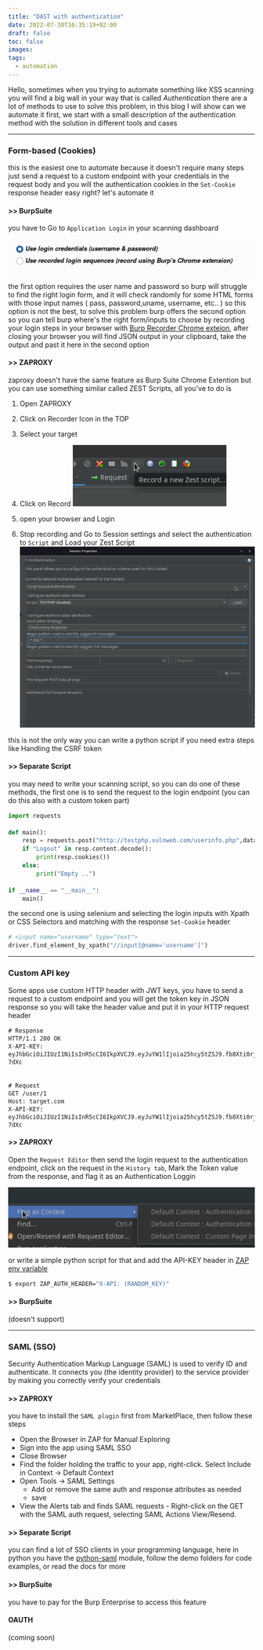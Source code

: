 ```yaml
---
title: "DAST with authentication"
date: 2022-07-30T16:35:19+02:00
draft: false
toc: false
images: 
tags:
  - automation
---
```

Hello, sometimes when you trying to automate something like XSS scanning you will find a big wall in your way that is called *Authentication*
there are a lot of methods to use to solve this problem, in this blog I will show can we automate it
first, we start with a small description of the authentication method with the solution in different tools and cases
***

### Form-based (Cookies)
this is the easiest one to automate because it doesn't require many steps just send a request to a custom endpoint with your credentials in the request body and you will the authentication cookies in the `Set-Cookie` response header
easy right? let's automate it

#### >> BurpSuite 

you have to Go to `Application Login` in your scanning dashboard 

![burp_dashboard](/images/burp_dashboard.png) 

the first option requires
the user name and password so burp will struggle to find the right login form, and it will check randomly for some HTML forms
with those input names ( pass, password,uname, username, etc.. ) so
this option is not the best, to solve this problem burp offers the second
option so you can tell burp where's the right form/inputs to choose by
recording your login steps in your browser with [Burp Recorder Chrome
exteion](https://chrome.google.com/webstore/detail/burp-suite-navigation-rec/anpapjclbjicacakeoggghfldppbkepg?hl=en-GB),
after closing your browser you will find JSON output in your clipboard,
take the output and past it here in the second option


#### >> ZAPROXY
zaproxy doesn't have the same feature as Burp Suite Chrome Extention but you can use something similar called ZEST Scripts, all you've to do is 
1. Open ZAPROXY
2. Click on Recorder Icon in the TOP
3. Select your target
4. Click on Record
![zest](/images/zest.png)

5. open your browser and Login
6. Stop recording and Go to Session settings and select the authentication to `Script` and Load your Zest Script
![zest_png](/images/session.png)

this is not the only way you can write a python script if you need extra steps like Handling the CSRF token



#### >> Separate Script
you may need to write your scanning script, so you can do one of these methods, the first one is to send the request to the login endpoint
(you can do this also with a custom token part)

```python
import requests

def main():
    resp = requests.post("http://testphp.vulnweb.com/userinfo.php",data={'uname':'test','pass':'test'})
    if "Logout" in resp.content.decode():
        print(resp.cookies())
    else:
        print("Empty ..")

if __name__ == "__main__":
    main()
```

the second one is using selenium and selecting the login inputs with Xpath or CSS Selectors and matching with the response `Set-Cookie` header

```python
# <input name="username" type="text">
driver.find_element_by_xpath("//input[@name='username']")
```

***

### Custom API key

Some apps use custom HTTP header with JWT keys, you have to send a request to a custom endpoint and you will get the token key in JSON response so you will take the header value and put it in your HTTP request header
```
# Response
HTTP/1.1 200 OK
X-API-KEY: eyJhbGciOiJIUzI1NiIsInR5cCI6IkpXVCJ9.eyJuYW1lIjoia25hcy5tZSJ9.fb8Xti0rji8foYmpY18ewvMWcz0nbxE7FPHajK-7dXc


# Request
GET /user/1 
Host: target.com
X-API-KEY: eyJhbGciOiJIUzI1NiIsInR5cCI6IkpXVCJ9.eyJuYW1lIjoia25hcy5tZSJ9.fb8Xti0rji8foYmpY18ewvMWcz0nbxE7FPHajK-7dXc
```

#### >> ZAPROXY
Open the `Request Editor` then send the login request to the authentication endpoint, click on the request in the `History tab`, Mark the Token value from the response, and flag it as an Authentication Loggin

![zap_session](/images/zap_session.png)

or write a simple python script for that and add the API-KEY header in [ ZAP env variable](https://www.zaproxy.org/docs/authentication/handling-auth-yourself/#authentication-env-vars)

```bash
$ export ZAP_AUTH_HEADER="X-API: (RANDOM_KEY)"
```
  

#### >> BurpSuite 
(doesn't support)


*** 
### SAML (SSO)
Security Authentication Markup Language (SAML) is used to verify ID and authenticate. It connects you (the identity provider) to the service provider by making you correctly verify your credentials


#### >> ZAPROXY
you have to install the `SAML plugin` first from MarketPlace, then follow these steps
- Open the Browser in ZAP for Manual Exploring
- Sign into the app using SAML SSO
- Close Browser
- Find the folder holding the traffic to your app, right-click. Select Include in Context -> Default Context
- Open Tools -> SAML Settings
    - Add or remove the same auth and response attributes as needed
    - save
- View the Alerts tab and finds SAML requests
        - Right-click on the GET with the SAML auth request, selecting SAML Actions View/Resend. 

#### >> Separate Script
you can find a lot of SSO clients in your programming language, here in python you have the [python-saml](https://pypi.org/project/python-saml/) module, follow the demo folders for code examples, or read the docs for more

#### >> BurpSuite 
you have to pay for the Burp Enterprise to access this feature


#### OAUTH
(coming soon)
